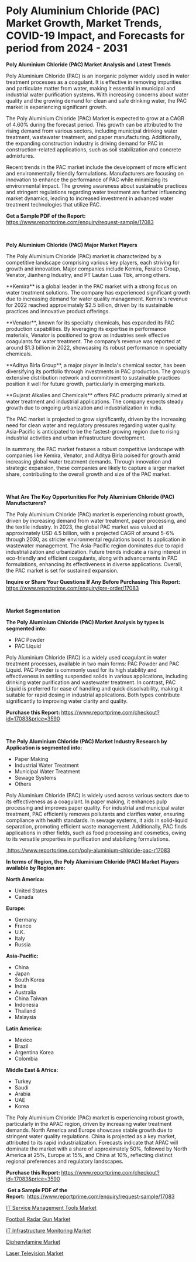 <p><h1>Poly Aluminium Chloride (PAC) Market Growth, Market Trends, COVID-19 Impact, and Forecasts for period from 2024 - 2031</h1></p><p><strong>Poly Aluminium Chloride (PAC) Market Analysis and Latest Trends</strong></p>
<p><p>Poly Aluminium Chloride (PAC) is an inorganic polymer widely used in water treatment processes as a coagulant. It is effective in removing impurities and particulate matter from water, making it essential in municipal and industrial water purification systems. With increasing concerns about water quality and the growing demand for clean and safe drinking water, the PAC market is experiencing significant growth.</p><p>The Poly Aluminium Chloride (PAC) Market is expected to grow at a CAGR of 4.60% during the forecast period. This growth can be attributed to the rising demand from various sectors, including municipal drinking water treatment, wastewater treatment, and paper manufacturing. Additionally, the expanding construction industry is driving demand for PAC in construction-related applications, such as soil stabilization and concrete admixtures.</p><p>Recent trends in the PAC market include the development of more efficient and environmentally friendly formulations. Manufacturers are focusing on innovation to enhance the performance of PAC while minimizing its environmental impact. The growing awareness about sustainable practices and stringent regulations regarding water treatment are further influencing market dynamics, leading to increased investment in advanced water treatment technologies that utilize PAC.</p></p>
<p><strong>Get a Sample PDF of the Report:&nbsp;</strong> <a href="https://www.reportprime.com/enquiry/request-sample/17083?utm_campaign=104&utm_medium=2&utm_source=Github&utm_content=ia&utm_term=24112024&utm_id=poly-aluminium-chloride-pac">https://www.reportprime.com/enquiry/request-sample/17083</a></p>
<p>&nbsp;</p>
<p><strong>Poly Aluminium Chloride (PAC) Major Market Players</strong></p>
<p><p>The Poly Aluminium Chloride (PAC) market is characterized by a competitive landscape comprising various key players, each striving for growth and innovation. Major companies include Kemira, Feralco Group, Venator, Jianheng Industry, and PT Lautan Luas Tbk, among others.</p><p>**Kemira** is a global leader in the PAC market with a strong focus on water treatment solutions. The company has experienced significant growth due to increasing demand for water quality management. Kemira's revenue for 2022 reached approximately $2.5 billion, driven by its sustainable practices and innovative product offerings.</p><p>**Venator**, known for its specialty chemicals, has expanded its PAC production capabilities. By leveraging its expertise in performance materials, Venator is positioned to grow as industries seek effective coagulants for water treatment. The company’s revenue was reported at around $1.3 billion in 2022, showcasing its robust performance in specialty chemicals.</p><p>**Aditya Birla Group**, a major player in India's chemical sector, has been diversifying its portfolio through investments in PAC production. The group’s extensive distribution network and commitment to sustainable practices position it well for future growth, particularly in emerging markets.</p><p>**Gujarat Alkalies and Chemicals** offers PAC products primarily aimed at water treatment and industrial applications. The company expects steady growth due to ongoing urbanization and industrialization in India.</p><p>The PAC market is projected to grow significantly, driven by the increasing need for clean water and regulatory pressures regarding water quality. Asia-Pacific is anticipated to be the fastest-growing region due to rising industrial activities and urban infrastructure development.</p><p>In summary, the PAC market features a robust competitive landscape with companies like Kemira, Venator, and Aditya Birla poised for growth amid increasing global water treatment demands. Through innovation and strategic expansion, these companies are likely to capture a larger market share, contributing to the overall growth and size of the PAC market.</p></p>
<p>&nbsp;</p>
<p><strong>What Are The Key Opportunities For Poly Aluminium Chloride (PAC) Manufacturers?</strong></p>
<p><p>The Poly Aluminium Chloride (PAC) market is experiencing robust growth, driven by increasing demand from water treatment, paper processing, and the textile industry. In 2023, the global PAC market was valued at approximately USD 4.5 billion, with a projected CAGR of around 5-6% through 2030, as stricter environmental regulations boost its application in wastewater management. The Asia-Pacific region dominates due to rapid industrialization and urbanization. Future trends indicate a rising interest in eco-friendly and efficient coagulants, along with advancements in PAC formulations, enhancing its effectiveness in diverse applications. Overall, the PAC market is set for sustained expansion.</p></p>
<p><strong>Inquire or Share Your Questions If Any Before Purchasing This Report:</strong> <a href="https://www.reportprime.com/enquiry/pre-order/17083?utm_campaign=104&utm_medium=2&utm_source=Github&utm_content=ia&utm_term=24112024&utm_id=poly-aluminium-chloride-pac">https://www.reportprime.com/enquiry/pre-order/17083</a></p>
<p>&nbsp;</p>
<p><strong>Market Segmentation</strong></p>
<p><strong>The Poly Aluminium Chloride (PAC) Market Analysis by types is segmented into:</strong></p>
<p><ul><li>PAC Powder</li><li>PAC Liquid</li></ul></p>
<p><p>Poly Aluminium Chloride (PAC) is a widely used coagulant in water treatment processes, available in two main forms: PAC Powder and PAC Liquid. PAC Powder is commonly used for its high stability and effectiveness in settling suspended solids in various applications, including drinking water purification and wastewater treatment. In contrast, PAC Liquid is preferred for ease of handling and quick dissolvability, making it suitable for rapid dosing in industrial applications. Both types contribute significantly to improving water clarity and quality.</p></p>
<p><strong>Purchase this Report:&nbsp;</strong><a href="https://www.reportprime.com/checkout?id=17083&price=3590&utm_campaign=104&utm_medium=2&utm_source=Github&utm_content=ia&utm_term=24112024&utm_id=poly-aluminium-chloride-pac">https://www.reportprime.com/checkout?id=17083&price=3590</a></p>
<p>&nbsp;</p>
<p><strong>The Poly Aluminium Chloride (PAC) Market Industry Research by Application is segmented into:</strong></p>
<p><ul><li>Paper Making</li><li>Industrial Water Treatment</li><li>Municipal Water Treatment</li><li>Sewage Systems</li><li>Others</li></ul></p>
<p><p>Poly Aluminium Chloride (PAC) is widely used across various sectors due to its effectiveness as a coagulant. In paper making, it enhances pulp processing and improves paper quality. For industrial and municipal water treatment, PAC efficiently removes pollutants and clarifies water, ensuring compliance with health standards. In sewage systems, it aids in solid-liquid separation, promoting efficient waste management. Additionally, PAC finds applications in other fields, such as food processing and cosmetics, owing to its versatile properties in purification and stabilizing formulations.</p></p>
<p><a href="https://www.reportprime.com/poly-aluminium-chloride-pac-r17083?utm_campaign=104&utm_medium=2&utm_source=Github&utm_content=ia&utm_term=24112024&utm_id=poly-aluminium-chloride-pac">&nbsp;https://www.reportprime.com/poly-aluminium-chloride-pac-r17083</a></p>
<p><strong>In terms of Region, the Poly Aluminium Chloride (PAC) Market Players available by Region are:</strong></p>
<p>
    <p> <strong> North America: </strong>
        <ul>
            <li>United States</li>
            <li>Canada</li>
        </ul>
        </p> 
    <p> <strong> Europe: </strong>
        <ul>
            <li>Germany</li>
            <li>France</li>
            <li>U.K.</li>
            <li>Italy</li>
            <li>Russia</li>
        </ul>
        </p> 
    <p> <strong> Asia-Pacific: </strong>
        <ul>
            <li>China</li>
            <li>Japan</li>
            <li>South Korea</li>
            <li>India</li>
            <li>Australia</li>
            <li>China Taiwan</li>
            <li>Indonesia</li>
            <li>Thailand</li>
            <li>Malaysia</li>
        </ul>
        </p> 
    <p> <strong> Latin America: </strong>
        <ul>
            <li>Mexico</li>
            <li>Brazil</li>
            <li>Argentina Korea</li>
            <li>Colombia</li>
        </ul>
        </p> 
    <p> <strong> Middle East & Africa: </strong>
        <ul>
            <li>Turkey</li>
            <li>Saudi</li>
            <li>Arabia</li>
            <li>UAE</li>
            <li>Korea</li>
        </ul>
    </p>
    </p>
<p><p>The Poly Aluminium Chloride (PAC) market is experiencing robust growth, particularly in the APAC region, driven by increasing water treatment demands. North America and Europe showcase stable growth due to stringent water quality regulations. China is projected as a key market, attributed to its rapid industrialization. Forecasts indicate that APAC will dominate the market with a share of approximately 50%, followed by North America at 25%, Europe at 15%, and China at 10%, reflecting distinct regional preferences and regulatory landscapes.</p></p>
<p><strong>Purchase this Report: </strong><a href="https://www.reportprime.com/checkout?id=17083&price=3590&utm_campaign=104&utm_medium=2&utm_source=Github&utm_content=ia&utm_term=24112024&utm_id=poly-aluminium-chloride-pac">https://www.reportprime.com/checkout?id=17083&price=3590</a></p>
<p>&nbsp;<strong>Get a Sample PDF of the Report:&nbsp;&nbsp;</strong><a href="https://www.reportprime.com/enquiry/request-sample/17083?utm_campaign=104&utm_medium=2&utm_source=Github&utm_content=ia&utm_term=24112024&utm_id=poly-aluminium-chloride-pac">https://www.reportprime.com/enquiry/request-sample/17083</a></p>
<p><strong></strong></p>
<p><p><a href="https://issuu.com/reportprime-2/docs/it-service-management-tools-market-_53bf16f4315a8c?utm_campaign=104&utm_medium=2&utm_source=Github&utm_content=ia&utm_term=24112024&utm_id=poly-aluminium-chloride-pac">IT Service Management Tools Market</a></p><p><a href="https://www.linkedin.com/pulse/unveiling-market-trends-global-football-radar-gun-growth-regional-p2zxc?utm_campaign=104&utm_medium=2&utm_source=Github&utm_content=ia&utm_term=24112024&utm_id=poly-aluminium-chloride-pac">Football Radar Gun Market</a></p><p><a href="https://issuu.com/reportprime-2/docs/it-infrastructure-monitoring-market_abbfa5dbbd29fb?utm_campaign=104&utm_medium=2&utm_source=Github&utm_content=ia&utm_term=24112024&utm_id=poly-aluminium-chloride-pac">IT Infrastructure Monitoring Market</a></p><p><a href="https://github.com/borgmrikki329/Market-Research-Report-List-1/blob/main/diphenylamine-market.md?utm_campaign=104&utm_medium=2&utm_source=Github&utm_content=ia&utm_term=24112024&utm_id=poly-aluminium-chloride-pac">Diphenylamine Market</a></p><p><a href="https://www.linkedin.com/pulse/laser-television-market-emerging-trends-future-prospects-period-mlrxc?utm_campaign=104&utm_medium=2&utm_source=Github&utm_content=ia&utm_term=24112024&utm_id=poly-aluminium-chloride-pac">Laser Television Market</a></p></p>